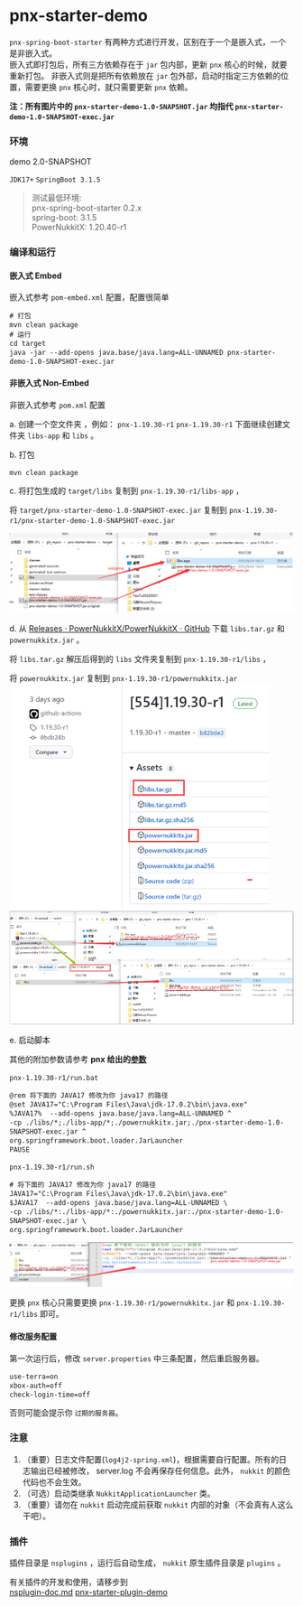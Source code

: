 # pnx-starter-demo

`pnx-spring-boot-starter` 有两种方式进行开发，区别在于一个是嵌入式，一个是非嵌入式。  
嵌入式即打包后，所有三方依赖存在于 `jar` 包内部，更新 `pnx` 核心的时候，就要重新打包。
非嵌入式则是把所有依赖放在 `jar` 包外部，启动时指定三方依赖的位置，需要更换 `pnx` 核心时，就只需要更新 `pnx` 依赖。

**注：所有图片中的 `pnx-starter-demo-1.0-SNAPSHOT.jar` 均指代 `pnx-starter-demo-1.0-SNAPSHOT-exec.jar`**
### 环境
demo 2.0-SNAPSHOT

`JDK17+` `SpringBoot 3.1.5`

>测试最低环境:  
pnx-spring-boot-starter 0.2.x  
spring-boot: 3.1.5  
PowerNukkitX: 1.20.40-r1  

### 编译和运行

#### 嵌入式 Embed

嵌入式参考 `pom-embed.xml` 配置，配置很简单 

```shell
# 打包
mvn clean package
# 运行
cd target
java -jar --add-opens java.base/java.lang=ALL-UNNAMED pnx-starter-demo-1.0-SNAPSHOT-exec.jar
```

#### 非嵌入式 Non-Embed
非嵌入式参考 `pom.xml` 配置  
 
a. 创建一个空文件夹 ，例如： `pnx-1.19.30-r1`
`pnx-1.19.30-r1` 下面继续创建文件夹 `libs-app` 和 `libs` 。  

b. 打包
```
mvn clean package
```

c. 将打包生成的 `target/libs`  复制到 `pnx-1.19.30-r1/libs-app` ，  

将 `target/pnx-starter-demo-1.0-SNAPSHOT-exec.jar` 复制到 `pnx-1.19.30-r1/pnx-starter-demo-1.0-SNAPSHOT-exec.jar`   

![compile](doc-imgs/compile-1.jpg)

d. 从  [Releases · PowerNukkitX/PowerNukkitX · GitHub](https://github.com/PowerNukkitX/PowerNukkitX/releases)  下载 `libs.tar.gz` 和 `powernukkitx.jar` 。  

将 `libs.tar.gz` 解压后得到的 `libs` 文件夹复制到 `pnx-1.19.30-r1/libs` ，  

将 `powernukkitx.jar` 复制到 `pnx-1.19.30-r1/powernukkitx.jar`  
![compile](doc-imgs/download-pnx.jpg)
![compile](doc-imgs/copy-pnx.jpg)

e. 启动脚本  

其他的附加参数请参考 **pnx 给出的[参数](https://github.com/PowerNukkitX/PowerNukkitX#%E4%BD%BF%E7%94%A8%E6%AD%A5%E9%AA%A4)**

 `pnx-1.19.30-r1/run.bat`

```batch
@rem 将下面的 JAVA17 修改为你 java17 的路径
@set JAVA17="C:\Program Files\Java\jdk-17.0.2\bin\java.exe"
%JAVA17%  --add-opens java.base/java.lang=ALL-UNNAMED ^
-cp ./libs/*;./libs-app/*;./powernukkitx.jar;./pnx-starter-demo-1.0-SNAPSHOT-exec.jar ^
org.springframework.boot.loader.JarLauncher
PAUSE

```

`pnx-1.19.30-r1/run.sh`

```sehll
# 将下面的 JAVA17 修改为你 java17 的路径
JAVA17="C:\Program Files\Java\jdk-17.0.2\bin\java.exe"
$JAVA17  --add-opens java.base/java.lang=ALL-UNNAMED \
-cp ./libs/*:./libs-app/*:./powernukkitx.jar:./pnx-starter-demo-1.0-SNAPSHOT-exec.jar \
org.springframework.boot.loader.JarLauncher

```

![compile](doc-imgs/bat.jpg)

更换 `pnx` 核心只需要更换 `pnx-1.19.30-r1/powernukkitx.jar` 和 `pnx-1.19.30-r1/libs` 即可。



#### 修改服务配置

第一次运行后，修改 `server.properties` 中三条配置，然后重启服务器。

```properties
use-terra=on
xbox-auth=off
check-login-time=off
```

否则可能会提示你 `过期的服务器`。

### 注意

1. （重要）日志文件配置(`log4j2-spring.xml`)，根据需要自行配置。所有的日志输出已经被修改， server.log 不会再保存任何信息。此外， `nukkit` 的颜色代码也不会生效。
2. （可选）启动类继承 `NukkitApplicationLauncher` 类。
3. （重要）请勿在 `nukkit` 启动完成前获取 `nukkit` 内部的对象（不会真有人这么干吧）。

### 插件

插件目录是 `nsplugins` ，运行后自动生成， `nukkit` 原生插件目录是 `plugins` 。  

有关插件的开发和使用，请移步到  
[nsplugin-doc.md](https://github.com/WanneSimon/pnx-spring-boot-starter/blob/main/nsplugin-doc.mdhttps://github.com/WanneSimon/pnx-spring-boot-starter/blob/main/nsplugin-doc.md)
[pnx-starter-plugin-demo](https://github.com/WanneSimon/pnx-starter-plugin-demo)

